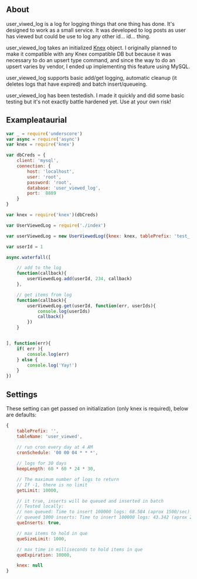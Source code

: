 ## About

user_viwed_log is a log for logging things that one thing has done. It's designed to work as a small service. It was developed to log posts as user has viewed but could be use to log any other id... id... thing.

user_viewed_log takes an initialized [Knex](http://knexjs.org/) object. I originally planned to make it compatible with any Knex compatible DB but because it was necessary to do an upsert type command, and since the way to do an upsert varies by vendor, I ended up implementing this feature using MySQL.

user_viewed_log supports basic add/get logging, automatic cleanup (it deletes logs that have expired) and batch insert/queueing.

user_viewed_log has been testedish. I made it quickly and did some basic testing but it's not exactly battle hardened yet. Use at your own risk!

## Exampleataurial

```Javascript
var _ = require('underscore')
var async = require('async')
var knex = require('knex')

var dbCreds = {
    client: 'mysql',
    connection: {
        host: 'localhost',
        user: 'root',
        password: 'root',
        database: 'user_viewed_log',
        port:  8889
    }
}

var knex = require('knex')(dbCreds)

var UserViewedLog = require('./index')

var userViewedLog = new UserViewedLog({knex: knex, tablePrefix: 'test_'})

var userId = 1

async.waterfall([

    // add to the log
    function(callback){
        userViewedLog.add(userId, 234, callback)
    },

    // get items from log
    function(callback){
        userViewedLog.get(userId, function(err, userIds){
            console.log(userIds)
            callback()
        })
    }


], function(err){
    if( err ){
        console.log(err)
    } else {
        console.log('Yay!')
    }
})
```

## Settings

These setting can get passed on initialization (only knex is required), below are defaults:

```Javascript
{
    tablePrefix: '',
    tableName: 'user_viewed',
    
    // run cron every day at 4 AM
    cronSchedule: '00 00 04 * * *',

    // logs for 30 days
    keepLength: 60 * 60 * 24 * 30,

    // The maximum number of logs to return
    // If -1, there is no limit
    getLimit: 10000,

    // it true, inserts will be queued and inserted in batch
    // Tested locally:
    // non queued: Time to insert 100000 logs: 68.584 (aprox 1500/sec)
    // queued 1000 inserts: Time to insert 100000 logs: 43.342 (aprox 2300/sec)
    queInserts: true,

    // max items to hold in que
    queSizeLimit: 1000,

    // max time in milliseconds to hold items in que
    queExpiration: 10000,

    knex: null
}
```